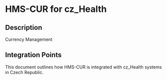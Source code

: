 # HMS-CUR for cz_Health

## Description

Currency Management

## Integration Points

This document outlines how HMS-CUR is integrated with cz_Health systems in Czech Republic.
